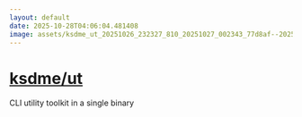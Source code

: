 ```yaml
---
layout: default
date: 2025-10-28T04:06:04.481408
image: assets/ksdme_ut_20251026_232327_810_20251027_002343_77d8af--20251027T012353859--cropped.png
---
```


# [ksdme/ut](https://github.com/ksdme/ut/)

CLI utility toolkit in a single binary
